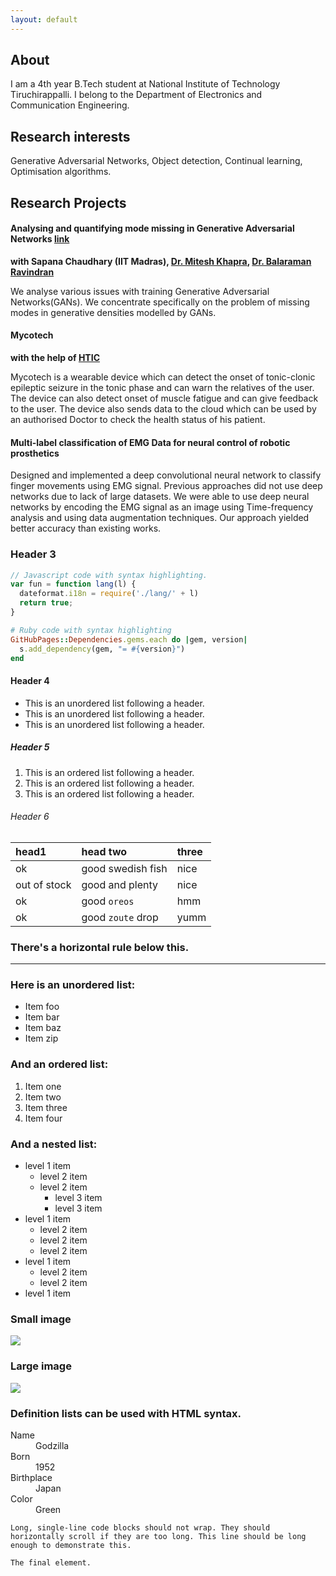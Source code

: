 ```yaml
---
layout: default
---
```


## [](#header-1)About

I am a 4th year B.Tech student at National Institute of Technology Tiruchirappalli. I belong to the Department of Electronics and Communication Engineering.
## [](#header-2)Research interests

Generative Adversarial Networks, Object detection, Continual learning, Optimisation algorithms.

## Research Projects

#### Analysing and quantifying mode missing in Generative Adversarial Networks [link](https://rahulvallivel.github.io/Analysing-Mode-missing/)

**with Sapana Chaudhary (IIT Madras), [Dr. Mitesh Khapra](https://www.cse.iitm.ac.in/~miteshk/), [Dr. Balaraman Ravindran](http://www.cse.iitm.ac.in/~ravi/)**

We analyse various issues with training Generative Adversarial Networks(GANs). We concentrate specifically on the problem of missing modes in generative densities modelled by GANs.

#### Mycotech

**with the help of [HTIC](https://htic.iitm.ac.in/index.html)**

Mycotech is a wearable device which can detect the onset of tonic-clonic epileptic seizure in the tonic phase and can warn the relatives of the user. The device can also detect onset of muscle fatigue and can give feedback to the user. The device also sends data to the cloud which can be used by an authorised Doctor to check the health status of his patient.

#### Multi-label classification of EMG Data for neural control of robotic prosthetics

Designed and implemented a deep convolutional neural network to classify finger movements using EMG signal. Previous approaches did not use deep networks due to lack of large datasets. We were able to use deep neural networks by encoding the EMG signal as an image using Time-frequency analysis and using data augmentation techniques. Our approach yielded better accuracy than existing works.

### [](#header-3)Header 3

```js
// Javascript code with syntax highlighting.
var fun = function lang(l) {
  dateformat.i18n = require('./lang/' + l)
  return true;
}
```

```ruby
# Ruby code with syntax highlighting
GitHubPages::Dependencies.gems.each do |gem, version|
  s.add_dependency(gem, "= #{version}")
end
```

#### [](#header-4)Header 4

*   This is an unordered list following a header.
*   This is an unordered list following a header.
*   This is an unordered list following a header.

##### [](#header-5)Header 5

1.  This is an ordered list following a header.
2.  This is an ordered list following a header.
3.  This is an ordered list following a header.

###### [](#header-6)Header 6

| head1        | head two          | three |
|:-------------|:------------------|:------|
| ok           | good swedish fish | nice  |
| out of stock | good and plenty   | nice  |
| ok           | good `oreos`      | hmm   |
| ok           | good `zoute` drop | yumm  |

### There's a horizontal rule below this.

* * *

### Here is an unordered list:

*   Item foo
*   Item bar
*   Item baz
*   Item zip

### And an ordered list:

1.  Item one
1.  Item two
1.  Item three
1.  Item four

### And a nested list:

- level 1 item
  - level 2 item
  - level 2 item
    - level 3 item
    - level 3 item
- level 1 item
  - level 2 item
  - level 2 item
  - level 2 item
- level 1 item
  - level 2 item
  - level 2 item
- level 1 item

### Small image

![](https://assets-cdn.github.com/images/icons/emoji/octocat.png)

### Large image

![](https://guides.github.com/activities/hello-world/branching.png)


### Definition lists can be used with HTML syntax.

<dl>
<dt>Name</dt>
<dd>Godzilla</dd>
<dt>Born</dt>
<dd>1952</dd>
<dt>Birthplace</dt>
<dd>Japan</dd>
<dt>Color</dt>
<dd>Green</dd>
</dl>

```
Long, single-line code blocks should not wrap. They should horizontally scroll if they are too long. This line should be long enough to demonstrate this.
```

```
The final element.
```
